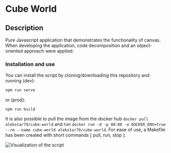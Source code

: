# Cube World

## Description  
Pure Javascript application that demonstrates the functionality of canvas. When developing the application, code decomposition and an object-oriented approach were applied.

### Installation and use
You can install the script by cloning/downloading this repository and running (dev):

````bash
npm run serve
````

or (prod):

````shell
npm run build
````

It is also possible to pull the image from the docker hub `docker pull alekstar79/cube-world` and run `docker run -d -p 80:80 -e DOCKER_ENV=true --rm --name cube-world alekstar79/cube-world`.
For ease of use, a Makefile has been created with short commands [ pull, run, stop ].

![Visualization of the script](src/assets/review.gif "Cube World")
